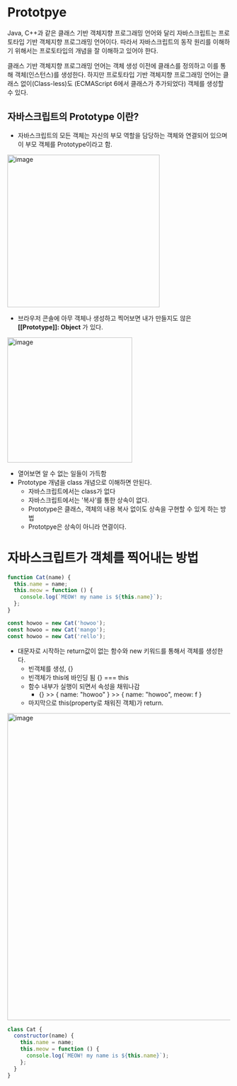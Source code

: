 # Prototpye

Java, C++과 같은 클래스 기반 객체지향 프로그래밍 언어와 달리 자바스크립트는 프로토타입 기반 객체지향 프로그래밍 언어이다. 따라서 자바스크립트의 동작 원리를 이해하기 위해서는 프로토타입의 개념을 잘 이해하고 있어야 한다.

클래스 기반 객체지향 프로그래밍 언어는 객체 생성 이전에 클래스를 정의하고 이를 통해 객체(인스턴스)를 생성한다. 하지만 프로토타입 기반 객체지향 프로그래밍 언어는 클래스 없이(Class-less)도 (ECMAScript 6에서 클래스가 추가되었다) 객체를 생성할 수 있다.

## 자바스크립트의 Prototype 이란?
- 자바스크립트의 모든 객체는 자신의 부모 역할을 담당하는 객체와 연결되어 있으며 이 부모 객체를 Prototype이라고 함.

<img width="344" alt="image" src="https://github.com/howooking/CS_Study_for_Interview/assets/87072568/c60df264-353c-47e5-b60e-6ea15faf3607">

- 브라우저 콘솔에 아무 객체나 생성하고 찍어보면 내가 만들지도 않은 <b>[[Prototype]]: Object</b> 가 있다.

<img width="282" alt="image" src="https://github.com/howooking/CS_Study_for_Interview/assets/87072568/880839c9-1ea0-4105-9d14-1854120791a9">

- 열어보면 알 수 없는 일들이 가득함
- Prototype 개념을 class 개념으로 이해하면 안된다.
  - 자바스크립트에서는 class가 없다
  - 자바스크립트에서는 '복사'를 통한 상속이 없다.
  - Prototype은 클래스, 객체의 내용 복사 없이도 상속을 구현할 수 있게 하는 방법
  - Prototpye은 상속이 아니라 연결이다.

# 자바스크립트가 객체를 찍어내는 방법
```js
function Cat(name) {
  this.name = name;
  this.meow = function () {
    console.log(`MEOW! my name is ${this.name}`);
  };
}

const howoo = new Cat('howoo');
const howoo = new Cat('mango');
const howoo = new Cat('rello');
```
 - 대문자로 시작하는 return값이 없는 함수와 new 키워드를 통해서 객체를 생성한다.
   - 빈객체를 생성, {}
   - 빈객체가 this에 바인딩 됨 {} === this
   - 함수 내부가 실행이 되면서 속성을 채워나감
     - {} >> { name: "howoo" } >> { name: "howoo", meow: f }
   - 마지막으로 this(property로 채워진 객체)가 return.
<img width="692" alt="image" src="https://github.com/howooking/CS_Study_for_Interview/assets/87072568/4027e49f-df8f-45f7-9fe7-4e38d63d5a89">

```js
class Cat {
  constructor(name) {
    this.name = name;
    this.meow = function () {
      console.log(`MEOW! my name is ${this.name}`);
    };
  }
}

```
